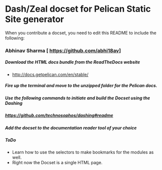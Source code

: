 # Dash/Zeal docset for Pelican Static Site generator
When you contribute a docset, you need to edit this README to include the following:
### Abhinav Sharma [ https://github.com/abhi18av]
##### Download the HTML docs bundle from the ReadTheDocs website
- http://docs.getpelican.com/en/stable/

##### Fire up the terminal and move to the unzipped folder for the Pelican docs.

##### Use the following commands to initiate and build the Docset using the **Dashing**
##### https://github.com/technosophos/dashing#readme

##### Add the docset to the documentation reader tool of your choice

##### ToDo
- Learn how to use the selectors to make bookmarks for the modules as well.
- Right now the Docset is a single HTML page.
